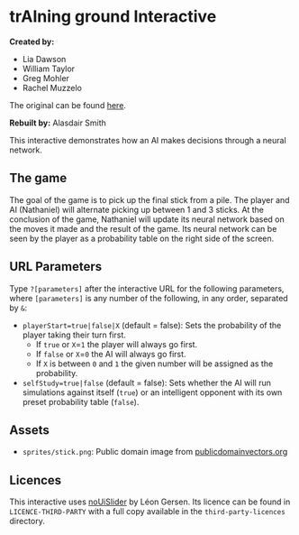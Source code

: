 
# trAIning ground Interactive

**Created by:**

- Lia Dawson
- William Taylor
- Greg Mohler
- Rachel Muzzelo

The original can be found [here](https://github.com/wtaylor45/374-sticks-game).

**Rebuilt by:** Alasdair Smith

This interactive demonstrates how an AI makes decisions through a neural network.

## The game

The goal of the game is to pick up the final stick from a pile.
The player and AI (Nathaniel) will alternate picking up between 1 and 3 sticks.
At the conclusion of the game, Nathaniel will update its neural network based on the moves it made and the result of the game.
Its neural network can be seen by the player as a probability table on the right side of the screen.

## URL Parameters

Type `?[parameters]` after the interactive URL for the following parameters, where `[parameters]` is any number of the following, in any order, separated by `&`:

- `playerStart=true|false|X` (default = false): Sets the probability of the player taking their turn first.
  - If `true` or `X`=`1` the player will always go first.
  - If `false` or `X`=`0` the AI will always go first.
  - If `X` is between `0` and `1` the given number will be assigned as the probability.
- `selfStudy=true|false` (default = false): Sets whether the AI will run simulations against itself (`true`) or an intelligent opponent with its own preset probability table (`false`).

## Assets

- `sprites/stick.png`: Public domain image from [publicdomainvectors.org](https://publicdomainvectors.org/en/free-clipart/Stick-vector-image/81315.html)

## Licences

This interactive uses [noUiSlider](https://refreshless.com/nouislider/) by Léon Gersen.
Its licence can be found in `LICENCE-THIRD-PARTY` with a full copy available in the `third-party-licences` directory.
